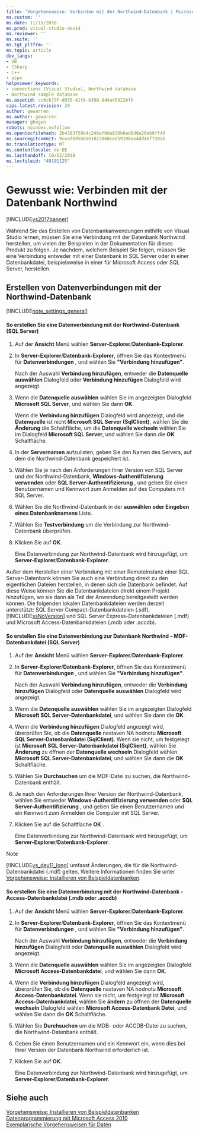```yaml
---
title: 'Vorgehensweise: Verbinden mit der Northwind-Datenbank | Microsoft-Dokumentation'
ms.custom: ''
ms.date: 11/15/2016
ms.prod: visual-studio-dev14
ms.reviewer: ''
ms.suite: ''
ms.tgt_pltfrm: ''
ms.topic: article
dev_langs:
- VB
- CSharp
- C++
- aspx
helpviewer_keywords:
- connections [Visual Studio], Northwind database
- Northwind sample database
ms.assetid: cc6cb79f-d035-41f8-b398-8d4a45922bfb
caps.latest.revision: 29
author: gewarren
ms.author: gewarren
manager: ghogen
robots: noindex,nofollow
ms.openlocfilehash: 2b4393758b4c246af0da830b6ed8d8e20eb8ff40
ms.sourcegitcommit: 9ceaf69568d61023868ced59108ae4dd46f720ab
ms.translationtype: MT
ms.contentlocale: de-DE
ms.lasthandoff: 10/12/2018
ms.locfileid: "49191125"
---
```

# <a name="how-to-connect-to-the-northwind-database"></a>Gewusst wie: Verbinden mit der Datenbank Northwind
[!INCLUDE[vs2017banner](../includes/vs2017banner.md)]

Während Sie das Erstellen von Datenbankanwendungen mithilfe von Visual Studio lernen, müssen Sie eine Verbindung mit der Datenbank Northwind herstellen, um vielen der Beispielen in der Dokumentation für dieses Produkt zu folgen. Je nachdem, welchem Beispiel Sie folgen, müssen Sie eine Verbindung entweder mit einer Datenbank in SQL Server oder in einer Datenbankdatei, beispielsweise in einer für Microsoft Access oder SQL Server, herstellen.  
  
## <a name="creating-data-connections-to-the-northwind-database"></a>Erstellen von Datenverbindungen mit der Northwind-Datenbank  
 [!INCLUDE[note_settings_general](../includes/note-settings-general-md.md)]  
  
#### <a name="to-create-a-data-connection-to-the-northwind-database-sql-server"></a>So erstellen Sie eine Datenverbindung mit der Northwind-Datenbank (SQL Server)  
  
1.  Auf der **Ansicht** Menü wählen **Server-Explorer**/**Datenbank-Explorer**.  
  
2.  In **Server-Explorer**/**Datenbank-Explorer**, öffnen Sie das Kontextmenü für **Datenverbindungen** , und wählen Sie **"Verbindung hinzufügen"**.  
  
     Nach der Auswahl **Verbindung hinzufügen**, entweder die **Datenquelle auswählen** Dialogfeld oder **Verbindung hinzufügen** Dialogfeld wird angezeigt.  
  
3.  Wenn die **Datenquelle auswählen** wählen Sie im angezeigten Dialogfeld **Microsoft SQL Server**, und wählen Sie dann **OK**.  
  
     Wenn die **Verbindung hinzufügen** Dialogfeld wird angezeigt, und die **Datenquelle** ist nicht **Microsoft SQL Server (SqlClient)**, wählen Sie die **Änderung** die Schaltfläche, um die **Datenquelle wechseln** wählen Sie im Dialogfeld **Microsoft SQL Server**, und wählen Sie dann die **OK** Schaltfläche.  
  
4.  In der **Servernamen** aufzulisten, geben Sie den Namen des Servers, auf dem die Northwind-Datenbank gespeichert ist.  
  
5.  Wählen Sie je nach den Anforderungen Ihrer Version von SQL Server und der Northwind-Datenbank, **Windows-Authentifizierung verwenden** oder **SQL Server-Authentifizierung** , und geben Sie einen Benutzernamen und Kennwort zum Anmelden auf des Computers mit SQL Server.  
  
6.  Wählen Sie die Northwind-Datenbank in der **auswählen oder Eingeben eines Datenbanknamens** Liste.  
  
7.  Wählen Sie **Testverbindung** um die Verbindung zur Northwind-Datenbank überprüfen.  
  
8.  Klicken Sie auf **OK**.  
  
     Eine Datenverbindung zur Northwind-Datenbank wird hinzugefügt, um **Server-Explorer**/**Datenbank-Explorer**.  
  
 Außer dem Herstellen einer Verbindung mit einer Remoteinstanz einer SQL Server-Datenbank können Sie auch eine Verbindung direkt zu den eigentlichen Dateien herstellen, in denen sich die Datenbank befindet. Auf diese Weise können Sie die Datenbankdateien direkt einem Projekt hinzufügen, wo sie dann als Teil der Anwendung bereitgestellt werden können. Die folgenden lokalen Datenbankdateien werden derzeit unterstützt: SQL Server Compact-Datenbankdateien (.sdf), [!INCLUDE[ssNoVersion](../includes/ssnoversion-md.md)] und SQL Server Express-Datenbankdateien (.mdf) und Microsoft Access-Datenbankdateien (.mdb oder .accdb).  
  
#### <a name="to-create-a-data-connection-to-the-northwind-databasesql-server-database-file-mdf"></a>So erstellen Sie eine Datenverbindung zur Datenbank Northwind – MDF-Datenbankdatei (SQL Server)  
  
1.  Auf der **Ansicht** Menü wählen **Server-Explorer**/**Datenbank-Explorer**.  
  
2.  In **Server-Explorer**/**Datenbank-Explorer**, öffnen Sie das Kontextmenü für **Datenverbindungen** , und wählen Sie **"Verbindung hinzufügen"**.  
  
     Nach der Auswahl **Verbindung hinzufügen**, entweder die **Verbindung hinzufügen** Dialogfeld oder **Datenquelle auswählen** Dialogfeld wird angezeigt.  
  
3.  Wenn die **Datenquelle auswählen** wählen Sie im angezeigten Dialogfeld **Microsoft SQL Server-Datenbankdatei**, und wählen Sie dann die **OK**.  
  
4.  Wenn die **Verbindung hinzufügen** Dialogfeld angezeigt wird, überprüfen Sie, ob die **Datenquelle** nastaven NA hodnotu **Microsoft SQL Server-Datenbankdatei (SqlClient)**. Wenn sie nicht, um festgelegt ist **Microsoft SQL Server-Datenbankdatei (SqlClient)**, wählen Sie **Änderung** zu öffnen der **Datenquelle wechseln** Dialogfeld wählen **Microsoft SQL Server-Datenbankdatei**, und wählen Sie dann die **OK** Schaltfläche.  
  
5.  Wählen Sie **Durchsuchen** um die MDF-Datei zu suchen, die Northwind-Datenbank enthält.  
  
6.  Je nach den Anforderungen Ihrer Version der Northwind-Datenbank, wählen Sie entweder **Windows-Authentifizierung verwenden** oder **SQL Server-Authentifizierung** , und geben Sie einen Benutzernamen und ein Kennwort zum Anmelden die Computer mit SQL Server.  
  
7.  Klicken Sie auf die Schaltfläche **OK** .  
  
     Eine Datenverbindung zur Northwind-Datenbank wird hinzugefügt, um **Server-Explorer**/**Datenbank-Explorer**.  
  
> [!NOTE]
>  [!INCLUDE[vs_dev11_long](../includes/vs-dev11-long-md.md)] umfasst Änderungen, die für die Northwind-Datenbankdatei (.mdf) gelten. Weitere Informationen finden Sie unter [Vorgehensweise: Installieren von Beispieldatenbanken](../data-tools/how-to-install-sample-databases.md).  
  
#### <a name="to-create-a-data-connection-to-the-northwind-databaseaccess-database-file-mdb-or-accdb"></a>So erstellen Sie eine Datenverbindung mit der Northwind-Datenbank - Access-Datenbankdatei (.mdb oder .accdb)  
  
1.  Auf der **Ansicht** Menü wählen **Server-Explorer**/**Datenbank-Explorer**.  
  
2.  In **Server-Explorer**/**Datenbank-Explorer**, öffnen Sie das Kontextmenü für **Datenverbindungen** , und wählen Sie **"Verbindung hinzufügen"**.  
  
     Nach der Auswahl **Verbindung hinzufügen**, entweder die **Verbindung hinzufügen** Dialogfeld oder **Datenquelle auswählen** Dialogfeld wird angezeigt.  
  
3.  Wenn die **Datenquelle auswählen** wählen Sie im angezeigten Dialogfeld **Microsoft Access-Datenbankdatei**, und wählen Sie dann **OK**.  
  
4.  Wenn die **Verbindung hinzufügen** Dialogfeld angezeigt wird, überprüfen Sie, ob die **Datenquelle** nastaven NA hodnotu **Microsoft Access-Datenbankdatei**. Wenn sie nicht, um festgelegt ist **Microsoft Access-Datenbankdatei**, wählen Sie **ändern** zu öffnen der **Datenquelle wechseln** Dialogfeld wählen **Microsoft Access-Datenbank Datei**, und wählen Sie dann die **OK** Schaltfläche.  
  
5.  Wählen Sie **Durchsuchen** um die MDB- oder ACCDB-Datei zu suchen, die Northwind-Datenbank enthält.  
  
6.  Geben Sie einen Benutzernamen und ein Kennwort ein, wenn dies bei Ihrer Version der Datenbank Northwind erforderlich ist.  
  
7.  Klicken Sie auf **OK**.  
  
     Eine Datenverbindung zur Northwind-Datenbank wird hinzugefügt, um **Server-Explorer**/**Datenbank-Explorer**.  
  
## <a name="see-also"></a>Siehe auch  
 [Vorgehensweise: Installieren von Beispieldatenbanken](../data-tools/how-to-install-sample-databases.md)   
 [Datenprogrammierung mit Microsoft Access 2010](http://msdn.microsoft.com/library/office/ff965871.aspx)   
 [Exemplarische Vorgehensweisen für Daten](http://msdn.microsoft.com/library/15a88fb8-3bee-4962-914d-7a1f8bd40ec4)